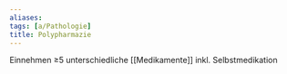 ```yaml
---
aliases: 
tags: [a/Pathologie]
title: Polypharmazie
---
```

Einnehmen ≥5 unterschiedliche [[Medikamente]] inkl. Selbstmedikation